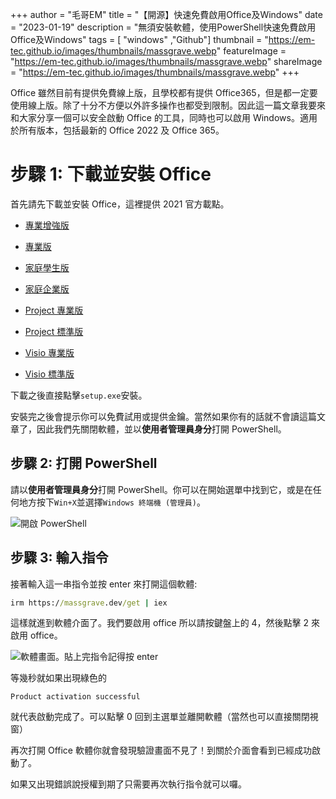 +++
author = "毛哥EM"
title = "【開源】快速免費啟用Office及Windows"
date = "2023-01-19"
description = "無須安裝軟體，使用PowerShell快速免費啟用Office及Windows"
tags = [ "windows" ,"Github"]
thumbnail = "https://em-tec.github.io/images/thumbnails/massgrave.webp"
featureImage = "https://em-tec.github.io/images/thumbnails/massgrave.webp"
shareImage = "https://em-tec.github.io/images/thumbnails/massgrave.webp"
+++

<!-- @format -->

Office 雖然目前有提供免費線上版，且學校都有提供 Office365，但是都一定要使用線上版。除了十分不方便以外許多操作也都受到限制。因此這一篇文章我要來和大家分享一個可以安全啟動 Office 的工具，同時也可以啟用 Windows。適用於所有版本，包括最新的 Office 2022 及 Office 365。

<!--more-->

# 步驟 1: 下載並安裝 Office

首先請先下載並安裝 Office，這裡提供 2021 官方載點。

-   [專業增強版](https://officecdn.microsoft.com/pr/492350f6-3a01-4f97-b9c0-c7c6ddf67d60/media/zh-tw/ProPlus2021Retail.img)

-   [專業版](https://officecdn.microsoft.com/pr/492350f6-3a01-4f97-b9c0-c7c6ddf67d60/media/zh-tw/Professional2021Retail.img)
-   [家庭學生版](https://officecdn.microsoft.com/pr/492350f6-3a01-4f97-b9c0-c7c6ddf67d60/media/zh-tw/HomeStudent2021Retail.img)
-   [家庭企業版](https://officecdn.microsoft.com/pr/492350f6-3a01-4f97-b9c0-c7c6ddf67d60/media/zh-tw/HomeBusiness2021Retail.img)

-   [Project 專業版](https://officecdn.microsoft.com/pr/492350f6-3a01-4f97-b9c0-c7c6ddf67d60/media/zh-tw/ProjectPro2021Retail.img)

-   [Project 標準版](https://officecdn.microsoft.com/pr/492350f6-3a01-4f97-b9c0-c7c6ddf67d60/media/zh-tw/ProjectStd2021Retail.img)

-   [Visio 專業版](https://officecdn.microsoft.com/pr/492350f6-3a01-4f97-b9c0-c7c6ddf67d60/media/zh-tw/VisioPro2021Retail.img)

-   [Visio 標準版](https://officecdn.microsoft.com/pr/492350f6-3a01-4f97-b9c0-c7c6ddf67d60/media/zh-tw/VisioStd2021Retail.img)

下載之後直接點擊`setup.exe`安裝。

安裝完之後會提示你可以免費試用或提供金鑰。當然如果你有的話就不會讀這篇文章了，因此我們先關閉軟體，並以**使用者管理員身分**打開 PowerShell。

## 步驟 2: 打開 PowerShell

請以**使用者管理員身分**打開 PowerShell。你可以在開始選單中找到它，或是在任何地方按下`Win+X`並選擇`Windows 終端機 (管理員)`。

![開啟 PowerShell](https://EM-Tec.github.io/images/open-powershell.webp)

## 步驟 3: 輸入指令

接著輸入這一串指令並按 enter 來打開這個軟體:

```bat
irm https://massgrave.dev/get | iex
```

這樣就進到軟體介面了。我們要啟用 office 所以請按鍵盤上的 4，然後點擊 2 來啟用 office。

![軟體畫面。貼上完指令記得按 enter](https://EM-Tec.github.io/images/massgrave.webp)

等幾秒就如果出現綠色的

`Product activation successful`

就代表啟動完成了。可以點擊 0 回到主選單並離開軟體（當然也可以直接關閉視窗）

再次打開 Office 軟體你就會發現驗證畫面不見了！到關於介面會看到已經成功啟動了。

如果又出現錯誤說授權到期了只需要再次執行指令就可以囉。
